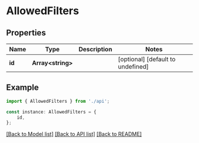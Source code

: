 # AllowedFilters


## Properties

Name | Type | Description | Notes
------------ | ------------- | ------------- | -------------
**id** | **Array&lt;string&gt;** |  | [optional] [default to undefined]

## Example

```typescript
import { AllowedFilters } from './api';

const instance: AllowedFilters = {
    id,
};
```

[[Back to Model list]](../README.md#documentation-for-models) [[Back to API list]](../README.md#documentation-for-api-endpoints) [[Back to README]](../README.md)
